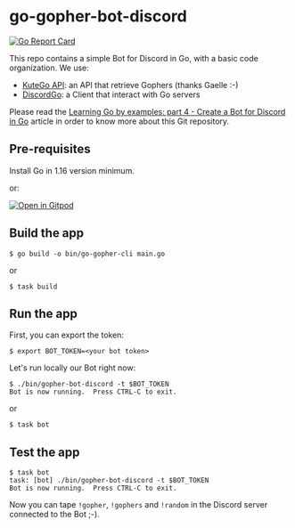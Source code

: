 # go-gopher-bot-discord

[![Go Report Card](https://goreportcard.com/badge/github.com/scraly/learning-go-by-examples)](https://goreportcard.com/report/github.com/scraly/learning-go-by-examples)

This repo contains a simple Bot for Discord in Go, with a basic code organization.
We use:
* [KuteGo API](https://github.com/gaelleacas/kutego-api): an API that retrieve Gophers (thanks Gaelle :-)
* [DiscordGo](https://github.com/bwmarrin/discordgo): a Client that interact with Go servers

Please read the [Learning Go by examples: part 4 - Create a Bot for Discord in Go](https://dev.to/aurelievache/) article in order to know more about this Git repository.

## Pre-requisites

Install Go in 1.16 version minimum.

or:

[![Open in Gitpod](https://gitpod.io/button/open-in-gitpod.svg)](https://gitpod.io/#https://github.com/scraly/learning-go-by-examples/tree/main/go-gopher-bot-discord)

## Build the app

`$ go build -o bin/go-gopher-cli main.go`

or

`$ task build`

## Run the app

First, you can export the token:

`$ export BOT_TOKEN=<your bot token>`

Let's run locally our Bot right now:

```
$ ./bin/gopher-bot-discord -t $BOT_TOKEN
Bot is now running.  Press CTRL-C to exit.
```

or

`$ task bot`

## Test the app

```
$ task bot
task: [bot] ./bin/gopher-bot-discord -t $BOT_TOKEN
Bot is now running.  Press CTRL-C to exit.
```

Now you can tape `!gopher`, `!gophers` and `!random` in the Discord server connected to the Bot ;-).
